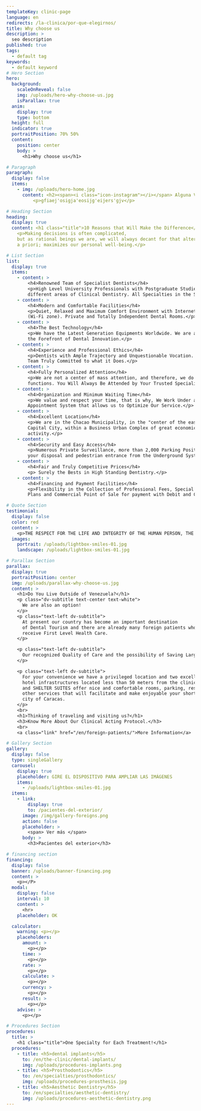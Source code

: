 ```yaml
---
templateKey: clinic-page
language: en
redirects: /la-clinica/por-que-elegirnos/
title: Why choose us
description: >
  seo description
published: true
tags:
  - default tag
keywords:
  - default keyword
# Hero Section
hero:
  background:
    scaleOnReveal: false
    img: /uploads/hero-why-choose-us.jpg
    isParallax: true
  anim:
    display: true
    type: bottom
  height: full
  indicator: true
  portraitPosition: 70% 50%
  content:
    position: center
    body: >
      <h1>Why choose us</h1>

# Paragraph
paragraph:
  display: false
  items:
    - img: /uploads/hero-home.jpg
      content: <h2><span><i class="icon-instagram"></i></span> Alguna Vaina</h2>
          <p>gfiaej'osigja'eosijg'eijers'gjv</p>

# Heading Section
heading:
  display: true
  content: <h1 class="title">10 Reasons that Will Make the Difference</h1>
    <p>Making decisions is often complicated,
    but as rational beings we are, we will always decant for that alternative, which
    a priori; maximizes our personal well-being.</p>

# List Section
list:
  display: true
  items:
    - content: >
        <h4>Renowned Team of Specialist Dentists</h4>
        <p>High Level University Professionals with Postgraduate Studies in the
        different areas of Clinical Dentistry. All Specialties in the Same Place.</p>
    - content: >
        <h4>Modern and Comfortable Facilities</h4>
        <p>Quiet, Relaxed and Maximum Comfort Environment with Internet Service
        (Wi-Fi zone). Private and Totally Independent Dental Rooms.</p>
    - content: >
        <h4>The Best Technology</h4>
        <p>We have the Latest Generation Equipments Worldwide. We are always at
        the Forefront of Dental Innovation.</p>
    - content: >
        <h4>Experience and Professional Ethics</h4>
        <p>Dentists with Ample Trajectory and Unquestionable Vocation. A Human
        Team Truly Committed to what it Does.</p>
    - content: >
        <h4>Fully Personalized Attention</h4>
        <p>We are not a center of mass attention, and therefore, we do not delegate
        functions. You Will Always Be Attended by Your Trusted Specialist.</p>
    - content: >
        <h4>Organization and Minimum Waiting Time</h4>
        <p>We value and respect your time, that is why, We Work Under a Prior
        Appointment System that allows us to Optimize Our Service.</p>
    - content: >
        <h4>Excellent Location</h4>
        <p>We are in the Chacao Municipality, in the "center of the east" of the
        Capital City, within a Business Urban Complex of great economic and commercial
        activity.</p>
    - content: >
        <h4>Security and Easy Access</h4>
        <p>Numerous Private Surveillance, more than 2,000 Parking Positions at
        your disposal and pedestrian entrance from the Underground System Metro de Caracas.</p>
    - content: >
        <h4>Fair and Truly Competitive Prices</h4>
        <p> Surely the Bests in High Standing Dentistry.</p>
    - content: >
        <h4>Financing and Payment Facilities</h4>
        <p>Flexibility in the Collection of Professional Fees, Special Financing
        Plans and Commercial Point of Sale for payment with Debit and Credit Cards.</p>

# Quote Section
testimonial:
  display: false
  color: red
  content: >
    <p>THE RESPECT FOR THE LIFE AND INTEGRITY OF THE HUMAN PERSON, THE PROMOTION AND PRESERVATION OF HEALTH, AS A COMPONENT OF DEVELOPMENT AND SOCIAL WELFARE, AND ITS EFFECTIVE PROJECTION TO THE COMMUNITY; CONSTITUTE IN ALL CIRCUMSTANCES THE PRINCIPAL DUTY OF THE DENTIST".</p>
  images:
    portrait: /uploads/lightbox-smiles-01.jpg
    landscape: /uploads/lightbox-smiles-01.jpg

# Parallax Section
parallax:
  display: true
  portraitPosition: center
  img: /uploads/parallax-why-choose-us.jpg
  content: >
    <h1>Do You Live Outside of Venezuela?</h1>
    <p class="dv-subtitle text-center text-white">
      We are also an option!
    </p>
    <p class="text-left dv-subtitle">
      At present our country has become an important destination
      of Dental Tourism and there are already many foreign patients who visit us to
      receive First Level Health Care.
    </p>

    <p class="text-left dv-subtitle">
      Our recognized Quality of Care and the possibility of Saving Large Sums of Money in complex oral treatments are two competitive advantages difficult to ignore.
    </p>

    <p class="text-left dv-subtitle">
      For your convenience we have a privileged location and two excellent
      hotel infrastructures located less than 50 meters from the clinic. CHACAO SUITES
      and SHELTER SUITES offer nice and comfortable rooms, parking, restaurants and
      other services that will facilitate and make enjoyable your short stay in the
      city of Caracas.
    </p>
    <br>
    <h1>Thinking of traveling and visiting us?</h1>
    <h3>Know More About Our Clinical Acting Protocol.</h3>
    <br>
    <a class="link" href="/en/foreign-patients/">More Information</a>

# Gallery Section
gallery:
  display: false
  type: singleGallery
  carousel:
    display: true
    placeholder: GIRE EL DISPOSITIVO PARA AMPLIAR LAS IMÁGENES
    items:
      - /uploads/lightbox-smiles-01.jpg
  items:
    - link:
        display: true
        to: /pacientes-del-exterior/
      image: /img/gallery-foreigns.png
      action: false
      placeholder: >
        <span> Ver más </span>
      body: >
        <h3>Pacientes del exterior</h3>

# financing section
financing:
  display: false
  banner: /uploads/banner-financing.png
  content: >
    <p></P>
  modal:
    display: false
    interval: 10
    content: >
      <hr>
    placeholder: OK

  calculator:
    warning: <p></p>
    placeholders:
      amount: >
        <p></p>
      time: >
        <p></p>
      rate: >
        <p></p>
      calculate: >
        <p></p>
      currency: >
        <p></p>
      result: >
        <p></p>
    advise: >
      <p></p>

# Procedures Section
procedures:
  title: >
    <h1 class="title">One Specialty for Each Treatment!</h1>
  procedures:
    - title: <h5>dental implants</h5>
      to: /en/the-clinic/dental-implants/
      img: /uploads/procedures-implants.png
    - title: <h5>Prosthodontics</h5>
      to: /en/specialties/prosthodontics/
      img: /uploads/procedures-prosthesis.jpg
    - title: <h5>Aesthetic Dentistry</h5>
      to: /en/specialties/aesthetic-dentistry/
      img: /uploads/procedures-aesthetic-dentistry.png
---
```

